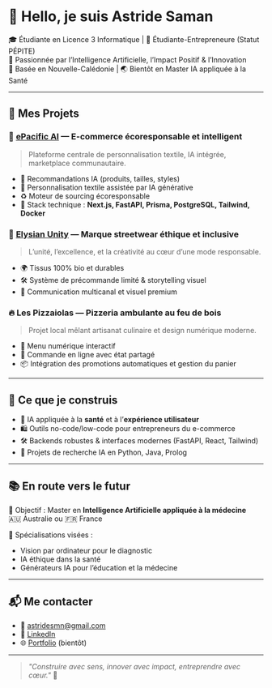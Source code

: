 # 👋 Hello, je suis Astride Saman

🎓 Étudiante en Licence 3 Informatique | 🚀 Étudiante-Entrepreneure (Statut PÉPITE)  
🌱 Passionnée par l’Intelligence Artificielle, l’Impact Positif & l’Innovation  
📍 Basée en Nouvelle-Calédonie | 🌏 Bientôt en Master IA appliquée à la Santé

---

## 💼 Mes Projets

### 🌿 [ePacific AI](https://github.com/astridesaman) — E-commerce écoresponsable et intelligent
> Plateforme centrale de personnalisation textile, IA intégrée, marketplace communautaire.

- 🧠 Recommandations IA (produits, tailles, styles)
- 🎨 Personnalisation textile assistée par IA générative
- ♻️ Moteur de sourcing écoresponsable
- 🛒 Stack technique : **Next.js, FastAPI, Prisma, PostgreSQL, Tailwind, Docker**

### 🧢 [Elysian Unity](https://elysianunity.com) — Marque streetwear éthique et inclusive
> L’unité, l’excellence, et la créativité au cœur d’une mode responsable.

- 🌍 Tissus 100% bio et durables
- 🛠️ Système de précommande limité & storytelling visuel
- 🎯 Communication multicanal et visuel premium

### 🔥 Les Pizzaiolas — Pizzeria ambulante au feu de bois
> Projet local mêlant artisanat culinaire et design numérique moderne.

- 🧾 Menu numérique interactif
- 📱 Commande en ligne avec état partagé
- 📦 Intégration des promotions automatiques et gestion du panier

---

## 🧠 Ce que je construis

- 🤖 IA appliquée à la **santé** et à l’**expérience utilisateur**
- 🛍️ Outils no-code/low-code pour entrepreneurs du e-commerce
- 🛠️ Backends robustes & interfaces modernes (FastAPI, React, Tailwind)
- 🧪 Projets de recherche IA en Python, Java, Prolog

---

## 📚 En route vers le futur

🎯 Objectif : Master en **Intelligence Artificielle appliquée à la médecine**  
🇦🇺 Australie ou 🇫🇷 France

🧪 Spécialisations visées :
- Vision par ordinateur pour le diagnostic
- IA éthique dans la santé
- Générateurs IA pour l’éducation et la médecine

---

## 📬 Me contacter

- 📧 astridesmn@gmail.com  
- 💼 [LinkedIn](https://www.linkedin.com/in/astride-saman)  
- 🌐 [Portfolio](https://portfolioastride.vercel.app/) (bientôt)

---

> *"Construire avec sens, innover avec impact, entreprendre avec cœur."* 💫
